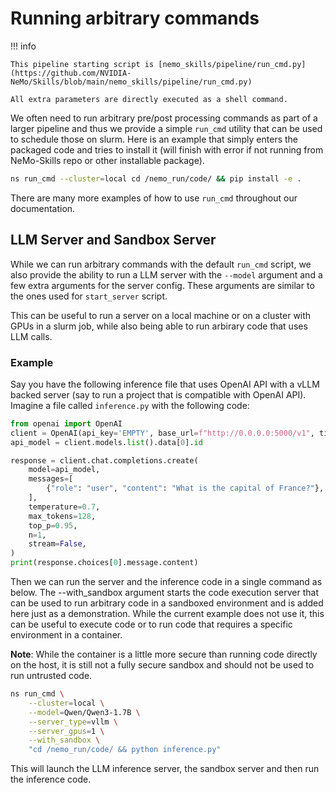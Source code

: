 # Running arbitrary commands

!!! info

    This pipeline starting script is [nemo_skills/pipeline/run_cmd.py](https://github.com/NVIDIA-NeMo/Skills/blob/main/nemo_skills/pipeline/run_cmd.py)

    All extra parameters are directly executed as a shell command.

We often need to run arbitrary pre/post processing commands as part of a larger pipeline and thus we provide a simple
`run_cmd` utility that can be used to schedule those on slurm. Here is an example that simply enters the packaged
code and tries to install it (will finish with error if not running from NeMo-Skills repo or other installable package).

```bash
ns run_cmd --cluster=local cd /nemo_run/code/ && pip install -e .
```

There are many more examples of how to use `run_cmd` throughout our documentation.

## LLM Server and Sandbox Server

While we can run arbitrary commands with the default `run_cmd` script, we also provide the ability to
run a LLM server with the `--model` argument and a few extra arguments for the server config. These arguments
are similar to the ones used for `start_server` script.

This can be useful to run a server on a local machine or on a cluster with GPUs in a slurm job, while also being able to
run arbirary code that uses LLM calls.

### Example

Say you have the following inference file that uses OpenAI API with a vLLM backed server (say to run a
project that is compatible with OpenAI API). Imagine a file called `inference.py` with the following code:

```python
from openai import OpenAI
client = OpenAI(api_key='EMPTY', base_url=f"http://0.0.0.0:5000/v1", timeout=None)
api_model = client.models.list().data[0].id

response = client.chat.completions.create(
    model=api_model,
    messages=[
        {"role": "user", "content": "What is the capital of France?"},
    ],
    temperature=0.7,
    max_tokens=128,
    top_p=0.95,
    n=1,
    stream=False,
)
print(response.choices[0].message.content)
```

Then we can run the server and the inference code in a single command as below. The --with_sandbox argument starts the
code execution server that can be used to run arbitrary code in a sandboxed environment and is added here just as a
demonstration. While the current example does not use it, this can be useful to execute code or to run code that
requires a specific environment in a container.

**Note**: While the container is a little more secure than running code directly on the host, it is still not a fully
secure sandbox and should not be used to run untrusted code.

```bash
ns run_cmd \
    --cluster=local \
    --model=Qwen/Qwen3-1.7B \
    --server_type=vllm \
    --server_gpus=1 \
    --with_sandbox \
    "cd /nemo_run/code/ && python inference.py"
```

This will launch the LLM inference server, the sandbox server and then run the inference code.